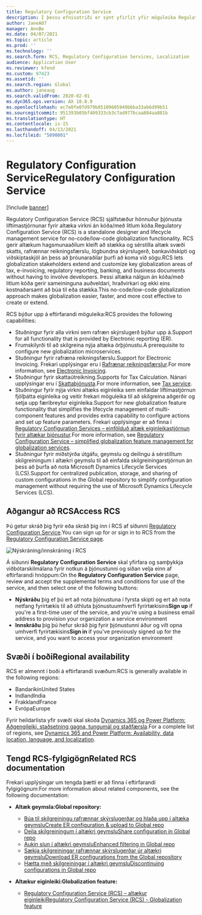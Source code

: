 ```yaml
---
title: Regulatory Configuration Service
description: Í þessu efnisatriði er sýnt yfirlit yfir möguleika Regulatory Configuration Service (RCS) og útskýrt hvernig á að nálgast þessa þjónustu.
author: JaneA07
manager: AnnBe
ms.date: 04/07/2021
ms.topic: article
ms.prod: ''
ms.technology: ''
ms.search.form: RCS, Regulatory Configuration Services, Localization
audience: Application User
ms.reviewer: kfend
ms.custom: 97423
ms.assetid: ''
ms.search.region: Global
ms.author: janeaug
ms.search.validFrom: 2020-02-01
ms.dyn365.ops.version: AX 10.0.9
ms.openlocfilehash: ec7e0fe07d979b85109605949b6ba33ab6d99b51
ms.sourcegitcommit: 951393b05bf409333cb3c7ad977bcaa804aa801b
ms.translationtype: HT
ms.contentlocale: is-IS
ms.lasthandoff: 04/13/2021
ms.locfileid: "5890801"
---
```

# <a name="regulatory-configuration-service"></a><span data-ttu-id="ec547-103">Regulatory Configuration Service</span><span class="sxs-lookup"><span data-stu-id="ec547-103">Regulatory Configuration Service</span></span>

[!include [banner](../includes/banner.md)]

<span data-ttu-id="ec547-104">Regulatory Configuration Service (RCS) sjálfstæður hönnuður þjónusta líftímastjórnunar fyrir altæka virkni án kóða/með litlum kóða.</span><span class="sxs-lookup"><span data-stu-id="ec547-104">Regulatory Configuration Service (RCS) is a standalone designer and lifecycle management service for no-code/low-code globalization functionality.</span></span> <span data-ttu-id="ec547-105">RCS gerir altækum hagsmunaaðilum kleift að stækka og sérstilla altæk svæði skatts, rafrænnar reikningsfærslu, lögbundna skýrslugerð, bankaviðskipti og viðskiptaskjöl án þess að þróunaraðilar þurfi að koma við sögu.</span><span class="sxs-lookup"><span data-stu-id="ec547-105">RCS lets globalization stakeholders extend and customize key globalization areas of tax, e-invoicing, regulatory reporting, banking, and business documents without having to involve developers.</span></span> <span data-ttu-id="ec547-106">Þessi altæka nálgun án kóða/með litlum kóða gerir sameininguna auðveldari, hraðvirkari og ekki eins kostnaðarsamt að búa til eða stækka.</span><span class="sxs-lookup"><span data-stu-id="ec547-106">This no-code/low-code globalization approach makes globalization easier, faster, and more cost effective to create or extend.</span></span>

<span data-ttu-id="ec547-107">RCS býður upp á eftirfarandi möguleika:</span><span class="sxs-lookup"><span data-stu-id="ec547-107">RCS provides the following capabilities:</span></span>

- <span data-ttu-id="ec547-108">Stuðningur fyrir alla virkni sem rafræn skýrslugerð býður upp á.</span><span class="sxs-lookup"><span data-stu-id="ec547-108">Support for all functionality that is provided by Electronic reporting (ER).</span></span>
- <span data-ttu-id="ec547-109">Frumskilyrði til að skilgreina nýja altæka örþjónustu.</span><span class="sxs-lookup"><span data-stu-id="ec547-109">A prerequisite to configure new globalization microservices.</span></span>
- <span data-ttu-id="ec547-110">Stuðningur fyrir rafræna reikningsfærslu.</span><span class="sxs-lookup"><span data-stu-id="ec547-110">Support for Electronic Invoicing.</span></span> <span data-ttu-id="ec547-111">Frekari upplýsingar eru í [Rafrænar reikningsfærslur](/dynamics365-release-plan/2021wave1/finance-operations/dynamics365-finance/electronic-invoicing-add-on-dynamics-365-ga).</span><span class="sxs-lookup"><span data-stu-id="ec547-111">For more information, see [Electronic Invoicing](/dynamics365-release-plan/2021wave1/finance-operations/dynamics365-finance/electronic-invoicing-add-on-dynamics-365-ga).</span></span>
- <span data-ttu-id="ec547-112">Stuðningur fyrir skattaútreikning.</span><span class="sxs-lookup"><span data-stu-id="ec547-112">Supports for Tax Calculation.</span></span> <span data-ttu-id="ec547-113">Nánari upplýsingar eru í [Skattaþjónusta](/dynamics365-release-plan/2021wave1/finance-operations/dynamics365-finance/tax-service-preview).</span><span class="sxs-lookup"><span data-stu-id="ec547-113">For more information, see [Tax service](/dynamics365-release-plan/2021wave1/finance-operations/dynamics365-finance/tax-service-preview).</span></span>
- <span data-ttu-id="ec547-114">Stuðningur fyrir nýja virkni altæks eiginleika sem einfaldar líftímastjórnun fjölþátta eiginleika og veitir frekari möguleika til að skilgreina aðgerðir og setja upp færibreytur eiginleika.</span><span class="sxs-lookup"><span data-stu-id="ec547-114">Support for new globalization feature functionality that simplifies the lifecycle management of multi-component features and provides extra capability to configure actions and set up feature parameters.</span></span> <span data-ttu-id="ec547-115">Frekari upplýsingar er að finna í [Regulatory Configuration Services – einfölduð altæk eiginleikastjórnun fyrir altækar þjónustur](/dynamics365-release-plan/2021wave1/finance-operations/dynamics365-finance/regulatory-configuration-service-simplified-globalization-feature-management-globalization-services).</span><span class="sxs-lookup"><span data-stu-id="ec547-115">For more information, see [Regulatory Configuration Service – simplified globalization feature management for globalization services](/dynamics365-release-plan/2021wave1/finance-operations/dynamics365-finance/regulatory-configuration-service-simplified-globalization-feature-management-globalization-services).</span></span>
- <span data-ttu-id="ec547-116">Stuðningur fyrir miðstýrða útgáfu, geymslu og deilingu á sérstilltum skilgreiningum í altækri geymslu til að einfalda skilgreiningarstjórnun án þess að þurfa að nota Microsoft Dynamics Lifecycle Services (LCS).</span><span class="sxs-lookup"><span data-stu-id="ec547-116">Support for centralized publication, storage, and sharing of custom configurations in the Global repository to simplify configuration management without requiring the use of Microsoft Dynamics Lifecycle Services (LCS).</span></span>

## <a name="access-rcs"></a><span data-ttu-id="ec547-117">Aðgangur að RCS</span><span class="sxs-lookup"><span data-stu-id="ec547-117">Access RCS</span></span>

<span data-ttu-id="ec547-118">Þú getur skráð þig fyrir eða skráð þig inn í RCS af síðunni [Regulatory Configuration Service](https://marketing.configure.global.dynamics.com/).</span><span class="sxs-lookup"><span data-stu-id="ec547-118">You can sign up for or sign in to RCS from the [Regulatory Configuration Service page](https://marketing.configure.global.dynamics.com/).</span></span>

![Nýskráning/innskráning í RCS](media/202103_RCS%20Marketing%20page_updated_1.jpg)

<span data-ttu-id="ec547-120">Á síðunni **Regulatory Configuration Service** skal yfirfara og samþykkja viðbótarskilmálana fyrir notkun á þjónustunni og síðan velja einn af eftirfarandi hnöppum:</span><span class="sxs-lookup"><span data-stu-id="ec547-120">On the **Regulatory Configuration Service** page, review and accept the supplemental terms and conditions for use of the service, and then select one of the following buttons:</span></span>

- <span data-ttu-id="ec547-121">**Nýskráðu** þig ef þú ert að nota þjónustuna í fyrsta skipti og ert að nota netfang fyrirtækis til að úthluta þjónustuumhverfi fyrirtækisins</span><span class="sxs-lookup"><span data-stu-id="ec547-121">**Sign up** if you're a first-time user of the service, and you're using a business email address to provision your organization a service environment</span></span>
- <span data-ttu-id="ec547-122">**Innskráðu** þig þú hefur skráð þig fyrir þjónustunni áður og vilt opna umhverfi fyrirtækisins</span><span class="sxs-lookup"><span data-stu-id="ec547-122">**Sign in** if you've previously signed up for the service, and you want to access your organization environment</span></span>

## <a name="regional-availability"></a><span data-ttu-id="ec547-123">Svæði í boði</span><span class="sxs-lookup"><span data-stu-id="ec547-123">Regional availability</span></span>

<span data-ttu-id="ec547-124">RCS er almennt í boði á eftirfarandi svæðum:</span><span class="sxs-lookup"><span data-stu-id="ec547-124">RCS is generally available in the following regions:</span></span>

- <span data-ttu-id="ec547-125">Bandaríkin</span><span class="sxs-lookup"><span data-stu-id="ec547-125">United States</span></span>
- <span data-ttu-id="ec547-126">Indland</span><span class="sxs-lookup"><span data-stu-id="ec547-126">India</span></span>
- <span data-ttu-id="ec547-127">Frakkland</span><span class="sxs-lookup"><span data-stu-id="ec547-127">France</span></span>
- <span data-ttu-id="ec547-128">Evrópa</span><span class="sxs-lookup"><span data-stu-id="ec547-128">Europe</span></span>

<span data-ttu-id="ec547-129">Fyrir heildarlista yfir svæði skal skoða [Dynamics 365 og Power Platform: Aðgengileiki, staðsetning gagna, tungumál og staðfærsla](https://aka.ms/dynamics_365_international_availability_deck).</span><span class="sxs-lookup"><span data-stu-id="ec547-129">For a complete list of regions, see [Dynamics 365 and Power Platform: Availability, data location, language, and localization](https://aka.ms/dynamics_365_international_availability_deck).</span></span>

## <a name="related-rcs-documentation"></a><span data-ttu-id="ec547-130">Tengd RCS-fylgigögn</span><span class="sxs-lookup"><span data-stu-id="ec547-130">Related RCS documentation</span></span>

<span data-ttu-id="ec547-131">Frekari upplýsingar um tengda þætti er að finna í eftirfarandi fylgigögnum:</span><span class="sxs-lookup"><span data-stu-id="ec547-131">For more information about related components, see the following documentation:</span></span>

- <span data-ttu-id="ec547-132">**Altæk geymsla:**</span><span class="sxs-lookup"><span data-stu-id="ec547-132">**Global repository:**</span></span>

    - [<span data-ttu-id="ec547-133">Búa til skilgreiningu rafrænnar skýrslugerðar og hlaða upp í altæka geymslu</span><span class="sxs-lookup"><span data-stu-id="ec547-133">Create ER configuration & upload to Global repo</span></span>](rcs-global-repo-upload.md)
    - [<span data-ttu-id="ec547-134">Deila skilgreiningum í altækri geymslu</span><span class="sxs-lookup"><span data-stu-id="ec547-134">Share configuration in Global repo</span></span>](rcs-global-repo-share-configuration.md)
    - [<span data-ttu-id="ec547-135">Aukin síun í altækri geymslu</span><span class="sxs-lookup"><span data-stu-id="ec547-135">Enhanced filtering in Global repo</span></span>](enhanced-filtering-global-repo.md)
    - [<span data-ttu-id="ec547-136">Sækja skilgreiningar rafrænnar skýrslugerðar úr altækri geymslu</span><span class="sxs-lookup"><span data-stu-id="ec547-136">Download ER configurations from the Global repository</span></span>](../../fin-ops-core/dev-itpro/analytics/er-download-configurations-global-repo.md)
    - [<span data-ttu-id="ec547-137">Hætta með skilgreiningar í altækri geymslu</span><span class="sxs-lookup"><span data-stu-id="ec547-137">Discontinuing configurations in Global repo</span></span>](discontinuing-configurations-rcs-global-repo.md)

- <span data-ttu-id="ec547-138">**Altækur eiginleiki:**</span><span class="sxs-lookup"><span data-stu-id="ec547-138">**Globalization feature:**</span></span>

    - [<span data-ttu-id="ec547-139">Regulatory Configuration Service (RCS) – altækur eiginleiki</span><span class="sxs-lookup"><span data-stu-id="ec547-139">Regulatory Configuration Service (RCS) - Globalization feature</span></span>](/dynamics365-release-plan/2021wave1/finance-operations/dynamics365-finance/regulatory-configuration-service-simplified-globalization-feature-management-globalization-services)